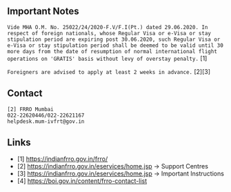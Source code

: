 ## Important Notes

`Vide MHA O.M. No. 25022/24/2020-F.V/F.I(Pt.) dated 29.06.2020. In respect of foreign nationals, whose Regular Visa or e-Visa or stay stipulation period are expiring post 30.06.2020, such Regular Visa or e-Visa or stay stipulation period shall be deemed to be valid until 30 more days from the date of resumption of normal international flight operations on 'GRATIS' basis without levy of overstay penalty.` [1]

`Foreigners are advised to apply at least 2 weeks in advance.` [2][3]

## Contact

```
[2] FRRO Mumbai
022-22620446/022-22621167
helpdesk.mum-ivfrt@gov.in
```

## Links

- [1] https://indianfrro.gov.in/frro/
- [2] https://indianfrro.gov.in/eservices/home.jsp -> Support Centres
- [3] https://indianfrro.gov.in/eservices/home.jsp -> Important Instructions
- [4] https://boi.gov.in/content/frro-contact-list
